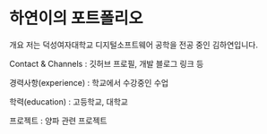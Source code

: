 # 하연이의 포트폴리오

개요
저는 덕성여자대학교 디지털소프트웨어 공학을 전공 중인 김하연입니다.

Contact & Channels : 깃허브 프로필, 개발 블로그 링크 등

경력사항(experience) : 학교에서 수강중인 수업

학력(education) : 고등학교, 대학교

프로젝트 : 양파 관련 프로젝트

